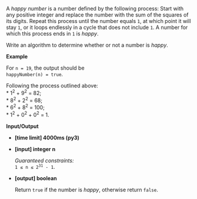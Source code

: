 <div class="markdown"><p>A <em>happy number</em> is a number defined by the following process: Start with any positive integer and replace the number with the sum of the squares of its digits. Repeat this process until the number equals <code>1</code>, at which point it will stay <code>1</code>, or it loops endlessly in a cycle that does not include <code>1</code>. A number for which this process ends in <code>1</code> is <em>happy</em>.</p>
<p>Write an algorithm to determine whether or not a number is <em>happy</em>.</p>
<p><strong>Example</strong></p>
<p>For <code>n = 19</code>, the output should be<br>
<code>happyNumber(n) = true</code>.</p>
<p>Following the process outlined above:<br>
* 1<sup>2</sup> + 9<sup>2</sup> = 82;<br>
* 8<sup>2</sup> + 2<sup>2</sup> = 68;<br>
* 6<sup>2</sup> + 8<sup>2</sup> = 100;<br>
* 1<sup>2</sup> + 0<sup>2</sup> + 0<sup>2</sup> = 1.</p>
<p><strong>Input/Output</strong></p>
<ul>
<li><strong>[time limit] 4000ms (py3)</strong></li>
</ul>
<ul>
<li>
<p><strong>[input] integer n</strong></p>
<p><em>Guaranteed constraints:</em><br>
<code>1 ≤ n ≤ 2<sup>31</sup> - 1</code>.</p>
</li>
<li>
<p><strong>[output] boolean</strong></p>
<p>Return <code>true</code> if the number is <em>happy</em>, otherwise return <code>false</code>.</p>
</li>
</ul>
</div>